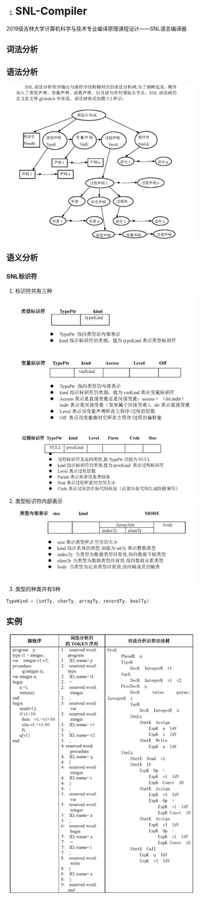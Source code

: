 1. # SNL-Compiler
2019级吉林大学计算机科学与技术专业编译原理课程设计——SNL语言编译器

## 词法分析

## 语法分析
![语法树图示](https://github.com/pkfbc2014/SNL-Compiler/blob/main/Image/语法树图示.png "语法树图示")
## 语义分析
### SNL标识符

1. 标识符共有三种
![语义分析标识符种类](https://github.com/pkfbc2014/SNL-Compiler/blob/main/Image/语义分析标识符种类.png "语义分析标识符种类")
1. 类型标识符内部表示
 ![类型内部表示](https://github.com/pkfbc2014/SNL-Compiler/blob/main/Image/类型内部表示.png "类型内部表示")
1. 类型的种类共有5种
```C++
TypeKind = {intTy, charTy, arrayTy, recordTy, boolTy}
```
## 实例
![词法分析和语法分析实例](https://github.com/pkfbc2014/SNL-Compiler/blob/main/Image/%E8%AF%8D%E6%B3%95%E5%88%86%E6%9E%90%E5%92%8C%E8%AF%AD%E6%B3%95%E5%88%86%E6%9E%90%E5%AE%9E%E4%BE%8B.png "词法分析和语法分析实例")